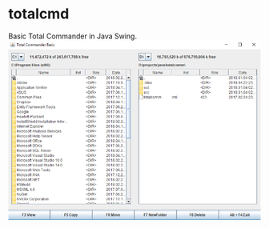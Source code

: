 # totalcmd
Basic Total Commander in Java Swing.
![alt text](https://raw.githubusercontent.com/festmeny/totalcmd/master/example.png)

